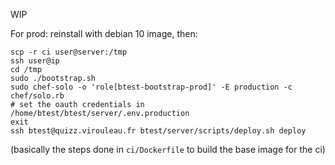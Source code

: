 WIP

For prod: reinstall with debian 10 image, then:
```
scp -r ci user@server:/tmp
ssh user@ip
cd /tmp
sudo ./bootstrap.sh
sudo chef-solo -o 'role[btest-bootstrap-prod]' -E production -c chef/solo.rb
# set the oauth credentials in /home/btest/btest/server/.env.production
exit
ssh btest@quizz.virouleau.fr btest/server/scripts/deploy.sh deploy
```
(basically the steps done in `ci/Dockerfile` to build the base image for the ci)
